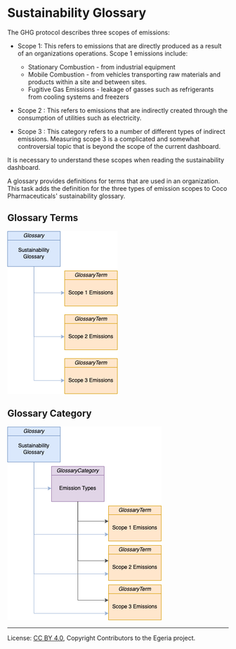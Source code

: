 <!-- SPDX-License-Identifier: CC-BY-4.0 -->
<!-- Copyright Contributors to the Egeria project. -->

# Sustainability Glossary

The GHG protocol describes three scopes of emissions:

* Scope 1: This refers to emissions that are directly produced as a result of an organizations operations. Scope 1 emissions include:

  *  Stationary Combustion - from industrial equipment
  *  Mobile Combustion - from vehicles transporting raw materials and products within a site and between sites.
  *  Fugitive Gas Emissions - leakage of gasses such as refrigerants from cooling systems and freezers

* Scope 2 : This refers to emissions that are indirectly created through the consumption of utilities such as electricity.

* Scope 3 : This category refers to a number of different types of indirect emissions. Measuring scope 3 is a complicated and somewhat controversial topic that is beyond the scope of the current dashboard.

It is necessary to understand these scopes when reading the sustainability dashboard.

A glossary provides definitions for terms that are used in an organization.
This task adds the definition for the three types of emission scopes to
Coco Pharmaceuticals' sustainability glossary.

## Glossary Terms

![GlossaryTerms](../../docs/sustainability-samples-glossary.drawio.png)

## Glossary Category

![GlossaryTerms](../../docs/sustainability-samples-categorized-glossary.drawio.png)


----
License: [CC BY 4.0](https://creativecommons.org/licenses/by/4.0/), Copyright Contributors to the Egeria project.
